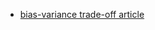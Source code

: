 - [bias-variance trade-off article](https://machinelearningmastery.com/gentle-introduction-to-the-bias-variance-trade-off-in-machine-learning/)
